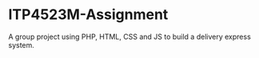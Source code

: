 # ITP4523M-Assignment
A group project using PHP, HTML, CSS and JS to build a delivery express system.
